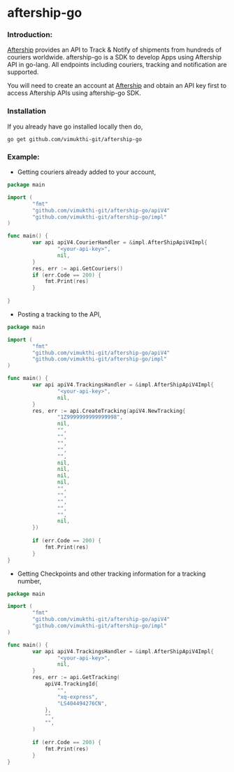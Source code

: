 aftership-go 
============

### Introduction:

[Aftership](https://aftership.com) provides an API to Track & Notify of shipments from hundreds of couriers worldwide. aftership-go is a SDK to develop Apps using Aftership API in go-lang. All endpoints including couriers, tracking and notification are supported.

You will need to create an account at [Aftership](https://aftership.com) and obtain an API key first to access Aftership APIs using aftership-go SDK.

### Installation
If you already have go installed locally then do,
````
go get github.com/vimukthi-git/aftership-go
````
### Example:

- Getting couriers already added to your account,

```go
package main

import (
        "fmt"
        "github.com/vimukthi-git/aftership-go/apiV4"
        "github.com/vimukthi-git/aftership-go/impl"
)

func main() {
        var api apiV4.CourierHandler = &impl.AfterShipApiV4Impl{
                "<your-api-key>",
                nil,
        }
        res, err := api.GetCouriers()
        if (err.Code == 200) {
            fmt.Print(res)
        }
        
}

```

- Posting a tracking to the API,

````go
package main

import (
        "fmt"
        "github.com/vimukthi-git/aftership-go/apiV4"
        "github.com/vimukthi-git/aftership-go/impl"
)

func main() {
        var api apiV4.TrackingsHandler = &impl.AfterShipApiV4Impl{
                "<your-api-key>",
                nil,
        }
        res, err := api.CreateTracking(apiV4.NewTracking{
                "1Z9999999999999998",
                nil,
                "",
                "",
                "",
                "",
                "",
                nil,
                nil,
                nil,
                nil,
                "",
                "",
                "",
                "",
                "",
                nil,
        })
        
        if (err.Code == 200) {
            fmt.Print(res)
        }
}

````

- Getting Checkpoints and other tracking information for a tracking number,

````go
package main

import (
        "fmt"
        "github.com/vimukthi-git/aftership-go/apiV4"
        "github.com/vimukthi-git/aftership-go/impl"
)

func main() {
        var api apiV4.TrackingsHandler = &impl.AfterShipApiV4Impl{
                "<your-api-key>",
                nil,
        }
        res, err := api.GetTracking(
            apiV4.TrackingId{
                "",
                "xq-express",
                "LS404494276CN",
            }, 
            "",
            "",
        )
        
        if (err.Code == 200) {
            fmt.Print(res)
        }
}

````